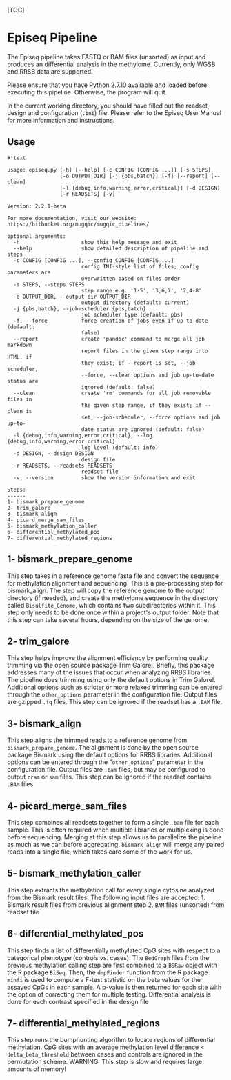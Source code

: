 [TOC]

Episeq Pipeline
===============

The Episeq pipeline takes FASTQ or BAM files (unsorted) as input and produces an differential analysis in the methylome. Currently, only WGSB and RRSB data are supported.

Please ensure that you have Python 2.7.10 available and loaded before executing this pipeline. Otherwise, the program will quit.

In the current working directory, you should have filled out the readset, design and configuration (`.ini`) file. Please refer to the Episeq User Manual for more information and instructions.


Usage
-----
```
#!text

usage: episeq.py [-h] [--help] [-c CONFIG [CONFIG ...]] [-s STEPS]
                 [-o OUTPUT_DIR] [-j {pbs,batch}] [-f] [--report] [--clean]
                 [-l {debug,info,warning,error,critical}] [-d DESIGN]
                 [-r READSETS] [-v]

Version: 2.2.1-beta

For more documentation, visit our website: https://bitbucket.org/mugqic/mugqic_pipelines/

optional arguments:
  -h                    show this help message and exit
  --help                show detailed description of pipeline and steps
  -c CONFIG [CONFIG ...], --config CONFIG [CONFIG ...]
                        config INI-style list of files; config parameters are
                        overwritten based on files order
  -s STEPS, --steps STEPS
                        step range e.g. '1-5', '3,6,7', '2,4-8'
  -o OUTPUT_DIR, --output-dir OUTPUT_DIR
                        output directory (default: current)
  -j {pbs,batch}, --job-scheduler {pbs,batch}
                        job scheduler type (default: pbs)
  -f, --force           force creation of jobs even if up to date (default:
                        false)
  --report              create 'pandoc' command to merge all job markdown
                        report files in the given step range into HTML, if
                        they exist; if --report is set, --job-scheduler,
                        --force, --clean options and job up-to-date status are
                        ignored (default: false)
  --clean               create 'rm' commands for all job removable files in
                        the given step range, if they exist; if --clean is
                        set, --job-scheduler, --force options and job up-to-
                        date status are ignored (default: false)
  -l {debug,info,warning,error,critical}, --log {debug,info,warning,error,critical}
                        log level (default: info)
  -d DESIGN, --design DESIGN
                        design file
  -r READSETS, --readsets READSETS
                        readset file
  -v, --version         show the version information and exit

Steps:
------
1- bismark_prepare_genome
2- trim_galore
3- bismark_align
4- picard_merge_sam_files
5- bismark_methylation_caller
6- differential_methylated_pos
7- differential_methylated_regions
```

1- bismark_prepare_genome
-------------------------
This step takes in a reference genome fasta file and convert the sequence for methylation alignment and sequencing. This is a pre-processing step for bismark_align. The step will copy the reference genome to the output directory (if needed), and create the methylome sequence in the directory called `Bisulfite_Genome`, which contains two subdirectories within it. This step only needs to be done once within a project's output folder.
Note that this step can take several hours, depending on the size of the genome.

2- trim_galore
--------------
This step helps improve the alignment efficiency by performing quality trimming via the open source package Trim Galore!. Briefly, this package addresses many of the issues that occur when analyzing RRBS libraries. The pipeline does trimming using only the default options in Trim Galore!. Additional options such as stricter or more relaxed trimming can be entered through the `other_options` parameter in the configuration file. Output files are gzipped `.fq` files. This step can be ignored if the readset has a `.BAM` file.

3- bismark_align
----------------
This step aligns the trimmed reads to a reference genome from `bismark_prepare_genome`. The alignment is done by the open source package Bismark using the default options for RRBS libraries. Additional options can be entered through the "`other_options`" parameter in the configuration file. Output files are `.bam` files, but may be configured to output `cram` or `sam` files. This step can be ignored if the readset contains `.BAM` files

4- picard_merge_sam_files
-------------------------
This step combines all readsets together to form a single `.bam` file for each sample. This is often required when multiple libraries or multiplexing is done before sequencing. Merging at this step allows us to parallelize the pipeline as much as we can before aggregating. `bismark_align` will merge any paired reads into a single file, which takes care some of the work for us.

5- bismark_methylation_caller
-----------------------------
This step extracts the methylation call for every single cytosine analyzed from the Bismark result files.
The following input files are accepted:
    1.	Bismark result files from previous alignment step
    2.	`BAM` files (unsorted) from readset file

6- differential_methylated_pos
------------------------------
This step finds a list of differentially methylated CpG sites with respect to a categorical
phenotype (controls vs. cases). The `BedGraph` files from the previous methylation calling step are first combined
to a `BSRaw` object with the R package `BiSeq`. Then, the `dmpFinder` function from the R package `minfi` is used to
compute a F-test statistic on the beta values for the assayed CpGs in each sample. A p-value is then returned
for each site with the option of correcting them for multiple testing. Differential analysis is done for each
contrast specified in the design file

7- differential_methylated_regions
----------------------------------
This step runs the bumphunting algorithm to locate regions of differential methylation. CpG sites with an average methylation level difference < `delta_beta_threshold` between cases and controls are ignored in the permutation scheme. 
WARNING: This step is slow and requires large amounts of memory!
